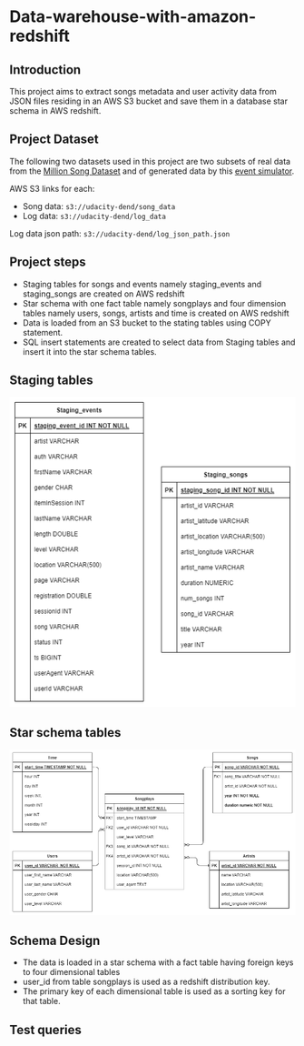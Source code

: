 # Data-warehouse-with-amazon-redshift
## Introduction
This project aims to extract songs metadata and user activity data from JSON  files residing in an AWS S3 bucket and save them in a database star schema in AWS redshift. 

## Project Dataset
The following two datasets used in this project are two subsets of real data from the [Million Song Dataset](http://millionsongdataset.com/) and of generated data by this [event simulator](https://github.com/Interana/eventsim).

AWS S3 links for each:
-   Song data: `s3://udacity-dend/song_data`
-   Log data: `s3://udacity-dend/log_data`

Log data json path: `s3://udacity-dend/log_json_path.json`

## Project steps
- Staging tables for songs and events namely staging_events and staging_songs are created on AWS redshift
- Star schema with one fact table namely songplays and four dimension tables namely users, songs, artists and time is created on AWS redshift
- Data is loaded from an S3 bucket to the stating tables using COPY statement.
- SQL insert statements are created to select data from Staging tables and insert it into the star schema tables.

## Staging tables

![enter image description here](https://github.com/BaZom/Data-warehouse-with-AWS-S3-and-Redshift/blob/4361dc1f49353701d142e70bcecdf2d2b8fe0633/staging_tables.png)

## Star schema tables
![enter image description here](https://github.com/BaZom/Data-warehouse-with-AWS-S3-and-Redshift/blob/848476c6f991f098374eba1e0247dcb8d3350468/star_schema.png)

## Schema Design
- The data is loaded in a star schema with a fact table having foreign keys to four dimensional tables
- user_id from table songplays is used as a redshift distribution key.
- The primary key of each dimensional table is used as a sorting key for that table.

## Test queries
